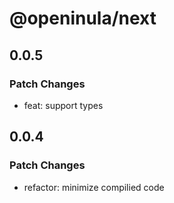# @openinula/next

## 0.0.5

### Patch Changes

- feat: support types

## 0.0.4

### Patch Changes

- refactor: minimize compilied code
